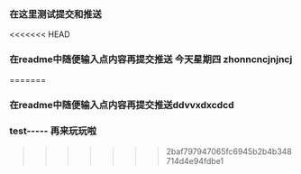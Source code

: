 ### 在这里测试提交和推送

<<<<<<< HEAD
### 在readme中随便输入点内容再提交推送  今天星期四 zhonncncjnjncj

=======
### 在readme中随便输入点内容再提交推送ddvvxdxcdcd

### test-----  再来玩玩啦
>>>>>>> 2baf797947065fc6945b2b4b348714d4e94fdbe1
